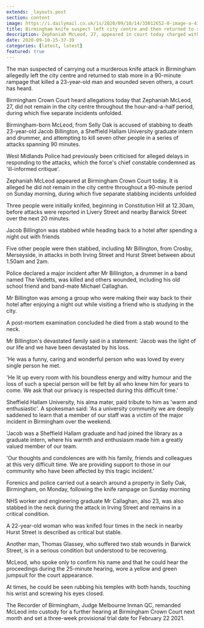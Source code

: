 ```yaml
---
extends: _layouts.post
section: content
image: https://i.dailymail.co.uk/1s/2020/09/10/14/33012652-0-image-a-41_1599746006862.jpg 
title: Birmingham knife suspect left city centre and then returned to stab more during 90-minute rampage 
description: Zephaniah McLeod, 27, appeared in court today charged with the murder of Jacob Billington, 23, and the attempted murder of seven others in the early hours of Sunday morning. 
date: 2020-09-10-15-37-39 
categories: [latest, latest] 
featured: true 
--- 
```

The man suspected of carrying out a murderous knife attack in Birmingham allegedly left the city centre and returned to stab more in a 90-minute rampage that killed a 23-year-old man and wounded seven others, a court has heard. 

Birmingham Crown Court heard allegations today that Zephaniah McLeod, 27, did not remain in the city centre throughout the hour-and-a-half period, during which five separate incidents unfolded. 

Birmingham-born McLeod, from Selly Oak is accused of stabbing to death 23-year-old Jacob Billington, a Sheffield Hallam University graduate intern and drummer, and attempting to kill seven other people in a series of attacks spanning 90 minutes. 

West Midlands Police had previously been criticised for alleged delays in responding to the attacks, which the force's chief constable condemned as 'ill-informed critique'.

Zephaniah McLeod appeared at Birmingham Crown Court today. It is alleged he did not remain in the city centre throughout a 90-minute period on Sunday morning, during which five separate stabbing incidents unfolded

Three people were initially knifed, beginning in Constitution Hill at 12.30am, before attacks were reported in Livery Street and nearby Barwick Street over the next 20 minutes.

Jacob Billington was stabbed while heading back to a hotel after spending a night out with friends

Five other people were then stabbed, including Mr Billington, from Crosby, Merseyside, in attacks in both Irving Street and Hurst Street between about 1.50am and 2am.

Police declared a major incident after Mr Billington, a drummer in a band named The Vedetts, was killed and others wounded, including his old school friend and band-mate Michael Callaghan.

Mr Billington was among a group who were making their way back to their hotel after enjoying a night out while visiting a friend who is studying in the city.

A post-mortem examination concluded he died from a stab wound to the neck.  

Mr Billington's devastated family said in a statement: 'Jacob was the light of our life and we have been devastated by his loss.

'He was a funny, caring and wonderful person who was loved by every single person he met.

'He lit up every room with his boundless energy and witty humour and the loss of such a special person will be felt by all who knew him for years to come. We ask that our privacy is respected during this difficult time.'

Sheffield Hallam University, his alma mater, paid tribute to him as 'warm and enthusiastic'. A spokesman said: 'As a university community we are deeply saddened to learn that a member of our staff was a victim of the major incident in Birmingham over the weekend.

'Jacob was a Sheffield Hallam graduate and had joined the library as a graduate intern, where his warmth and enthusiasm made him a greatly valued member of our team.

'Our thoughts and condolences are with his family, friends and colleagues at this very difficult time. We are providing support to those in our community who have been affected by this tragic incident.'

Forenics and police carried out a search around a property in Selly Oak, Birmingham, on Monday, following the knife rampage on Sunday morning

NHS worker and engineering graduate Mr Callaghan, also 23, was also stabbed in the neck during the attack in Irving Street and remains in a critical condition.

A 22-year-old woman who was knifed four times in the neck in nearby Hurst Street is described as critical but stable.

Another man, Thomas Glassey, who suffered two stab wounds in Barwick Street, is in a serious condition but understood to be recovering.

McLeod, who spoke only to confirm his name and that he could hear the proceedings during the 25-minute hearing, wore a yellow and green jumpsuit for the court appearance.

At times, he could be seen rubbing his temples with both hands, touching his wrist and screwing his eyes closed.

The Recorder of Birmingham, Judge Melbourne Inman QC, remanded McLeod into custody for a further hearing at Birmingham Crown Court next month and set a three-week provisional trial date for February 22 2021.

